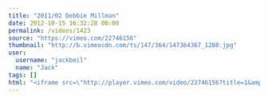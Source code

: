 ```yaml
---
title: "2011/02 Debbie Millman"
date: 2012-10-15 16:32:28 00:00
permalink: /videos/1423
source: "https://vimeo.com/22746156"
thumbnail: "http://b.vimeocdn.com/ts/147/364/147364367_1280.jpg"
user:
  username: "jackbeil"
  name: "Jack"
tags: []
html: "<iframe src=\"http://player.vimeo.com/video/22746156?title=1&amp;byline=1&amp;portrait=1\" width=\"1280\" height=\"720\" frameborder=\"0\" webkitAllowFullScreen mozallowfullscreen allowFullScreen></iframe>"
---
```


